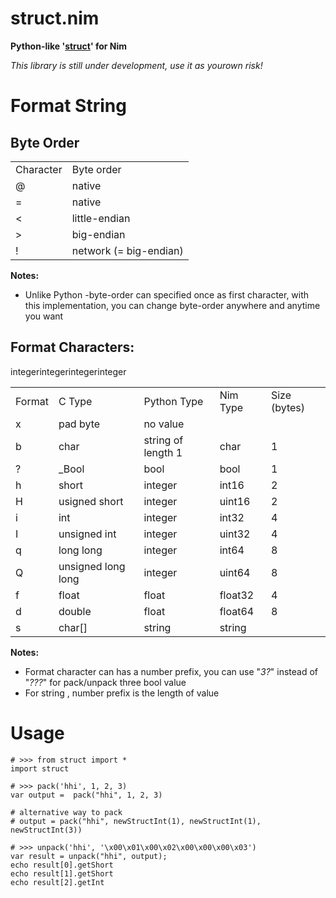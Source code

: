 # struct.nim
**Python-like '[struct](http://docs.python.org/2/library/struct.html)' for Nim**

*This library is still under development, use it as yourown risk!*

Format String
======

Byte Order
------
<table>
<tr><td>Character</td><td>Byte order</td></tr>
<tr><td>@</td><td>native</td></tr>
<tr><td>=</td><td>native</td></tr>
<tr><td><</td><td>little-endian</td></tr>
<tr><td>></td><td>big-endian</td></tr>
<tr><td>!</td><td>network (= big-endian)</td></tr>
</table>

**Notes:**
- Unlike Python -byte-order can specified once as first character, with this implementation, you can change byte-order anywhere and anytime you want

Format Characters:
------
<table>
<tr><td>Format</td><td>C Type</td><td>Python Type</td><td>Nim Type</td><td>Size (bytes)</td></tr>
<tr><td>x</td><td>pad byte</td><td>no value</td><td></td><td></td></tr>
<tr><td>b</td><td>char</td><td>string of length 1</td><td>char</td><td>1</td></tr>
<tr><td>?</td><td>_Bool</td><td>bool</td><td>bool</td><td>1</td></tr>
<tr><td>h</td><td>short</td><td>integer</td>integer<td>int16</td><td>2</td></tr>
<tr><td>H</td><td>usigned short</td><td>integer</td>integer<td>uint16</td><td>2</td></tr>
<tr><td>i</td><td>int</td><td>integer</td>integer<td>int32</td><td>4</td></tr>
<tr><td>I</td><td>unsigned int</td><td>integer</td>integer<td>uint32</td><td>4</td></tr>
<tr><td>q</td><td>long long</td><td>integer</td><td>int64</td><td>8</td></tr>
<tr><td>Q</td><td>unsigned long long</td><td>integer</td><td>uint64</td><td>8</td></tr>
<tr><td>f</td><td>float</td><td>float</td><td>float32</td><td>4</td></tr>
<tr><td>d</td><td>double</td><td>float</td><td>float64</td><td>8</td></tr>
<tr><td>s</td><td>char[]</td><td>string</td><td>string</td><td></td></tr>
</table>

**Notes:**
- Format character can has a number prefix, you can use "*3?*" instead of "*???*" for pack/unpack three bool value
- For string , number prefix is the length of value

Usage
======

````
# >>> from struct import *
import struct

# >>> pack('hhi', 1, 2, 3)
var output =  pack("hhi", 1, 2, 3)

# alternative way to pack
# output = pack("hhi", newStructInt(1), newStructInt(1), newStructInt(3))

# >>> unpack('hhi', '\x00\x01\x00\x02\x00\x00\x00\x03')
var result = unpack("hhi", output);
echo result[0].getShort
echo result[1].getShort
echo result[2].getInt
````
